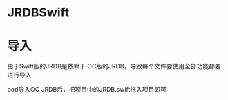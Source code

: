 # JRDBSwift


# 导入

由于Swift版的JRDB是依赖于 OC版的JRDB，导致每个文件要使用全部功能都要进行导入

pod导入OC JRDB后，把项目中的JRDB.swift拖入项目即可

